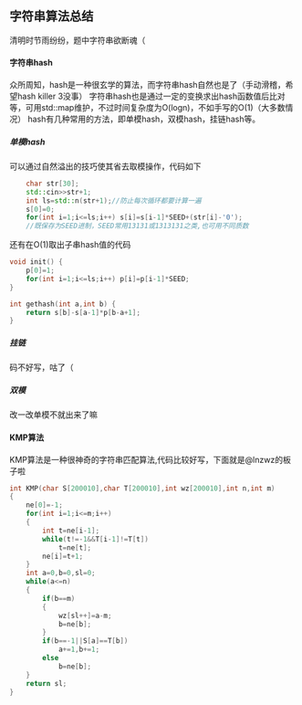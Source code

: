 ## 字符串算法总结
清明时节雨纷纷，题中字符串欲断魂（
#### 字符串hash
众所周知，hash是一种很玄学的算法，而字符串hash自然也是了（手动滑稽，希望hash killer 3没事）
字符串hash也是通过一定的变换求出hash函数值后比对等，可用std::map维护，不过时间复杂度为O(logn)，不如手写的O(1)（大多数情况）
hash有几种常用的方法，即单模hash，双模hash，挂链hash等。
##### 单模hash
可以通过自然溢出的技巧使其省去取模操作，代码如下
```cpp
    char str[30];
    std::cin>>str+1;
    int ls=std::n(str+1);//防止每次循环都要计算一遍
    s[0]=0;
    for(int i=1;i<=ls;i++) s[i]=s[i-1]*SEED+(str[i]-'0'); 
    //既保存为SEED进制，SEED常用13131或1313131之类,也可用不同质数
```
还有在O(1)取出子串hash值的代码
```cpp
void init() {
    p[0]=1;
    for(int i=1;i<=ls;i++) p[i]=p[i-1]*SEED;
}

int gethash(int a,int b) {
    return s[b]-s[a-1]*p[b-a+1];
}
```
##### 挂链
码不好写，咕了（
##### 双模
改一改单模不就出来了嘛
#### KMP算法
KMP算法是一种很神奇的字符串匹配算法,代码比较好写，下面就是@lnzwz的板子啦
```cpp
int KMP(char S[200010],char T[200010],int wz[200010],int n,int m)
{
	ne[0]=-1;
	for(int i=1;i<=m;i++)
	{
		int t=ne[i-1];
		while(t!=-1&&T[i-1]!=T[t])
			t=ne[t];
		ne[i]=t+1;
	}
	int a=0,b=0,sl=0;
	while(a<=n)
	{
		if(b==m)
		{
			wz[sl++]=a-m;
			b=ne[b];
		}
		if(b==-1||S[a]==T[b])
			a+=1,b+=1;
		else
			b=ne[b];
	}
	return sl;
}
```
